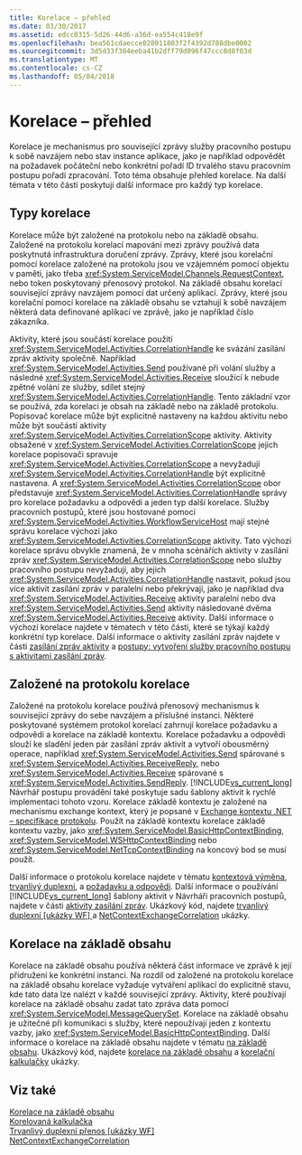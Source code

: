 ```yaml
---
title: Korelace – přehled
ms.date: 03/30/2017
ms.assetid: edcc0315-5d26-44d6-a36d-ea554c418e9f
ms.openlocfilehash: bea561cdaecce028011803f2f4392d788dbe0002
ms.sourcegitcommit: 3d5d33f384eeba41b2dff79d096f47ccc8d8f03d
ms.translationtype: MT
ms.contentlocale: cs-CZ
ms.lasthandoff: 05/04/2018
---
```

# <a name="correlation-overview"></a>Korelace – přehled
Korelace je mechanismus pro související zprávy služby pracovního postupu k sobě navzájem nebo stav instance aplikace, jako je například odpovědět na požadavek počáteční nebo konkrétní pořadí ID trvalého stavu pracovním postupu pořadí zpracování. Toto téma obsahuje přehled korelace. Na další témata v této části poskytují další informace pro každý typ korelace.  
  
## <a name="types-of-correlation"></a>Typy korelace  
 Korelace může být založené na protokolu nebo na základě obsahu. Založené na protokolu korelací mapování mezi zprávy používá data poskytnutá infrastruktura doručení zprávy. Zprávy, které jsou korelační pomocí korelace založené na protokolu jsou ve vzájemném pomocí objektu v paměti, jako třeba <xref:System.ServiceModel.Channels.RequestContext>, nebo token poskytovaný přenosový protokol. Na základě obsahu korelací související zprávy navzájem pomocí dat určený aplikací. Zprávy, které jsou korelační pomocí korelace na základě obsahu se vztahují k sobě navzájem některá data definované aplikací ve zprávě, jako je například číslo zákazníka.  
  
 Aktivity, které jsou součástí korelace použití <xref:System.ServiceModel.Activities.CorrelationHandle> ke svázání zasílání zpráv aktivity společně. Například <xref:System.ServiceModel.Activities.Send> používané při volání služby a následné <xref:System.ServiceModel.Activities.Receive> sloužící k nebude zpětné volání ze služby, sdílet stejný <xref:System.ServiceModel.Activities.CorrelationHandle>. Tento základní vzor se používá, zda korelaci je obsah na základě nebo na základě protokolu. Popisovač korelace může být explicitně nastaveny na každou aktivitu nebo může být součástí aktivity <xref:System.ServiceModel.Activities.CorrelationScope> aktivity. Aktivity obsažené v <xref:System.ServiceModel.Activities.CorrelationScope> jejich korelace popisovači spravuje <xref:System.ServiceModel.Activities.CorrelationScope> a nevyžadují <xref:System.ServiceModel.Activities.CorrelationHandle> být explicitně nastavena. A <xref:System.ServiceModel.Activities.CorrelationScope> obor představuje <xref:System.ServiceModel.Activities.CorrelationHandle> správy pro korelace požadavku a odpovědi a jeden typ další korelace. Služby pracovních postupů, které jsou hostované pomocí <xref:System.ServiceModel.Activities.WorkflowServiceHost> mají stejné správu korelace výchozí jako <xref:System.ServiceModel.Activities.CorrelationScope> aktivity. Tato výchozí korelace správu obvykle znamená, že v mnoha scénářích aktivity v zasílání zpráv <xref:System.ServiceModel.Activities.CorrelationScope> nebo služby pracovního postupu nevyžadují, aby jejich <xref:System.ServiceModel.Activities.CorrelationHandle> nastavit, pokud jsou více aktivit zasílání zpráv v paralelní nebo překrývají, jako je například dva <xref:System.ServiceModel.Activities.Receive> aktivity paralelní nebo dva <xref:System.ServiceModel.Activities.Send> aktivity následované dvěma <xref:System.ServiceModel.Activities.Receive> aktivity. Další informace o výchozí korelace najdete v tématech v této části, které se týkají každý konkrétní typ korelace. Další informace o aktivity zasílání zpráv najdete v části [zasílání zpráv aktivity](../../../../docs/framework/wcf/feature-details/messaging-activities.md) a [postupy: vytvoření služby pracovního postupu s aktivitami zasílání zpráv](../../../../docs/framework/wcf/feature-details/how-to-create-a-workflow-service-with-messaging-activities.md).  
  
## <a name="protocol-based-correlation"></a>Založené na protokolu korelace  
 Založené na protokolu korelace používá přenosový mechanismus k související zprávy do sebe navzájem a příslušné instanci. Některé poskytované systémem protokol korelací zahrnují korelace požadavku a odpovědi a korelace na základě kontextu. Korelace požadavku a odpovědi slouží ke sladění jeden pár zasílání zpráv aktivit a vytvoří obousměrný operace, například <xref:System.ServiceModel.Activities.Send> spárované s <xref:System.ServiceModel.Activities.ReceiveReply>, nebo <xref:System.ServiceModel.Activities.Receive> spárované s <xref:System.ServiceModel.Activities.SendReply>. [!INCLUDE[vs_current_long](../../../../includes/vs-current-long-md.md)] Návrhář postupu provádění také poskytuje sadu šablony aktivit k rychlé implementaci tohoto vzoru. Korelace základě kontextu je založené na mechanismu exchange kontext, který je popsané v [Exchange kontextu .NET – specifikace protokolu](http://go.microsoft.com/fwlink/?LinkID=166059). Použít na základě kontextu korelace základě kontextu vazby, jako <xref:System.ServiceModel.BasicHttpContextBinding>, <xref:System.ServiceModel.WSHttpContextBinding> nebo <xref:System.ServiceModel.NetTcpContextBinding> na koncový bod se musí použít.  
  
 Další informace o protokolu korelace najdete v tématu [kontextová výměna](../../../../docs/framework/wcf/feature-details/context-exchange-correlation.md), [trvanlivý duplexní](../../../../docs/framework/wcf/feature-details/durable-duplex-correlation.md), a [požadavku a odpovědi](../../../../docs/framework/wcf/feature-details/request-reply-correlation.md). Další informace o používání [!INCLUDE[vs_current_long](../../../../includes/vs-current-long-md.md)] šablony aktivit v Návrháři pracovních postupů, najdete v části [aktivity zasílání zpráv](../../../../docs/framework/wcf/feature-details/messaging-activities.md). Ukázkový kód, najdete [trvanlivý duplexní &#91;ukázky WF&#93; ](../../../../docs/framework/windows-workflow-foundation/samples/durable-duplex.md) a [NetContextExchangeCorrelation](http://msdn.microsoft.com/library/93c74a1a-b9e2-46c6-95c0-c9b0e9472caf) ukázky.  
  
## <a name="content-based-correlation"></a>Korelace na základě obsahu  
 Korelace na základě obsahu používá některá část informace ve zprávě k její přidružení ke konkrétní instanci. Na rozdíl od založené na protokolu korelace na základě obsahu korelace vyžaduje vytváření aplikací do explicitně stavu, kde tato data lze nalézt v každé související zprávy. Aktivity, které používají korelace na základě obsahu zadat tato zpráva data pomocí <xref:System.ServiceModel.MessageQuerySet>. Korelace na základě obsahu je užitečné při komunikaci s služby, které nepoužívají jeden z kontextu vazby, jako <xref:System.ServiceModel.BasicHttpContextBinding>. Další informace o korelace na základě obsahu najdete v tématu [na základě obsahu](../../../../docs/framework/wcf/feature-details/content-based-correlation.md). Ukázkový kód, najdete [korelace na základě obsahu](../../../../docs/framework/windows-workflow-foundation/samples/content-based-correlation.md) a [korelační kalkulačky](../../../../docs/framework/windows-workflow-foundation/samples/correlated-calculator.md) ukázky.  
  
## <a name="see-also"></a>Viz také  
 [Korelace na základě obsahu](../../../../docs/framework/windows-workflow-foundation/samples/content-based-correlation.md)  
 [Korelovaná kalkulačka](../../../../docs/framework/windows-workflow-foundation/samples/correlated-calculator.md)  
 [Trvanlivý duplexní přenos &#91;ukázky WF&#93;](../../../../docs/framework/windows-workflow-foundation/samples/durable-duplex.md)  
 [NetContextExchangeCorrelation](http://msdn.microsoft.com/library/93c74a1a-b9e2-46c6-95c0-c9b0e9472caf)
